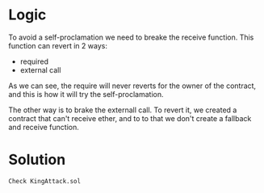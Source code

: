 # Logic

To avoid a self-proclamation we need to breake the receive function. This function can revert in 2 ways:
* required 
* external call

As we can see, the require will never reverts for the owner of the contract, and this is how it will try the self-proclamation. 

The other way is to brake the externall call. To revert it, we created a contract that can't receive ether, and to to that we don't create a fallback and receive function.

# Solution
```
Check KingAttack.sol
```